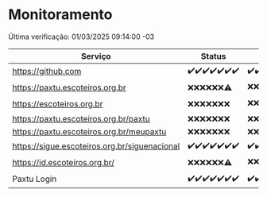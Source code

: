 # Monitoramento

Última verificação: 01/03/2025 09:14:00 -03

|Serviço|Status|Últimas 24h|
|---|---|---|
|https://github.com|<span title="2025-02-22: OK=23">✔️</span><span title="2025-02-23: OK=23">✔️</span><span title="2025-02-24: OK=23">✔️</span><span title="2025-02-25: OK=23">✔️</span><span title="2025-02-26: OK=23">✔️</span><span title="2025-02-27: OK=23">✔️</span><span title="2025-02-28: OK=11">✔️</span>|<span title="28/02/2025 09:15:00 -03 : 200">✔️</span><span title="28/02/2025 10:16:00 -03 : 200">✔️</span><span title="28/02/2025 11:08:00 -03 : 200">✔️</span><span title="28/02/2025 12:08:00 -03 : 200">✔️</span><span title="28/02/2025 13:10:00 -03 : 200">✔️</span><span title="28/02/2025 14:07:00 -03 : 200">✔️</span><span title="28/02/2025 15:11:00 -03 : 200">✔️</span><span title="28/02/2025 16:07:00 -03 : 200">✔️</span><span title="28/02/2025 17:09:00 -03 : 200">✔️</span><span title="28/02/2025 18:07:00 -03 : 200">✔️</span><span title="28/02/2025 19:07:00 -03 : 200">✔️</span><span title="28/02/2025 20:08:00 -03 : 200">✔️</span><span title="28/02/2025 21:45:00 -03 : 200">✔️</span><span title="28/02/2025 23:18:00 -03 : 200">✔️</span><span title="01/03/2025 00:22:00 -03 : 200">✔️</span><span title="01/03/2025 01:10:00 -03 : 200">✔️</span><span title="01/03/2025 02:08:00 -03 : 200">✔️</span><span title="01/03/2025 03:11:00 -03 : 200">✔️</span><span title="01/03/2025 04:07:00 -03 : 200">✔️</span><span title="01/03/2025 05:10:00 -03 : 200">✔️</span><span title="01/03/2025 06:08:00 -03 : 200">✔️</span><span title="01/03/2025 07:08:00 -03 : 200">✔️</span><span title="01/03/2025 08:06:00 -03 : 200">✔️</span><span title="01/03/2025 09:14:00 -03 : 200">✔️</span>|
|https://paxtu.escoteiros.org.br|<span title="2025-02-22: Falhas=23">❌</span><span title="2025-02-23: Falhas=23">❌</span><span title="2025-02-24: Falhas=23">❌</span><span title="2025-02-25: Falhas=23">❌</span><span title="2025-02-26: Falhas=23">❌</span><span title="2025-02-27: Falhas=23">❌</span><span title="2025-02-28: OK=2, Falhas=9">⚠️</span>|<span title="28/02/2025 09:15:00 -03 : 403">❌</span><span title="28/02/2025 10:16:00 -03 : 403">❌</span><span title="28/02/2025 11:08:00 -03 : 200">✔️</span><span title="28/02/2025 12:08:00 -03 : 403">❌</span><span title="28/02/2025 13:10:00 -03 : 403">❌</span><span title="28/02/2025 14:07:00 -03 : 403">❌</span><span title="28/02/2025 15:11:00 -03 : 403">❌</span><span title="28/02/2025 16:07:00 -03 : 403">❌</span><span title="28/02/2025 17:09:00 -03 : 403">❌</span><span title="28/02/2025 18:07:00 -03 : 200">✔️</span><span title="28/02/2025 19:07:00 -03 : 403">❌</span><span title="28/02/2025 20:08:00 -03 : 403">❌</span><span title="28/02/2025 21:45:00 -03 : 403">❌</span><span title="28/02/2025 23:18:00 -03 : 403">❌</span><span title="01/03/2025 00:22:00 -03 : 403">❌</span><span title="01/03/2025 01:10:00 -03 : 403">❌</span><span title="01/03/2025 02:08:00 -03 : 403">❌</span><span title="01/03/2025 03:11:00 -03 : 403">❌</span><span title="01/03/2025 04:07:00 -03 : 403">❌</span><span title="01/03/2025 05:10:00 -03 : 403">❌</span><span title="01/03/2025 06:08:00 -03 : 403">❌</span><span title="01/03/2025 07:08:00 -03 : 200">✔️</span><span title="01/03/2025 08:06:00 -03 : 403">❌</span><span title="01/03/2025 09:14:00 -03 : 403">❌</span>|
|https://escoteiros.org.br|<span title="2025-02-22: Falhas=23">❌</span><span title="2025-02-23: Falhas=23">❌</span><span title="2025-02-24: Falhas=23">❌</span><span title="2025-02-25: Falhas=23">❌</span><span title="2025-02-26: Falhas=23">❌</span><span title="2025-02-27: Falhas=23">❌</span><span title="2025-02-28: Falhas=11">❌</span>|<span title="28/02/2025 09:15:00 -03 : 403">❌</span><span title="28/02/2025 10:16:00 -03 : 403">❌</span><span title="28/02/2025 11:08:00 -03 : 403">❌</span><span title="28/02/2025 12:08:00 -03 : 403">❌</span><span title="28/02/2025 13:10:00 -03 : 403">❌</span><span title="28/02/2025 14:07:00 -03 : 403">❌</span><span title="28/02/2025 15:11:00 -03 : 403">❌</span><span title="28/02/2025 16:07:00 -03 : 403">❌</span><span title="28/02/2025 17:09:00 -03 : 403">❌</span><span title="28/02/2025 18:07:00 -03 : 403">❌</span><span title="28/02/2025 19:07:00 -03 : 403">❌</span><span title="28/02/2025 20:08:00 -03 : 403">❌</span><span title="28/02/2025 21:45:00 -03 : 403">❌</span><span title="28/02/2025 23:18:00 -03 : 403">❌</span><span title="01/03/2025 00:22:00 -03 : 403">❌</span><span title="01/03/2025 01:10:00 -03 : 403">❌</span><span title="01/03/2025 02:08:00 -03 : 200">✔️</span><span title="01/03/2025 03:11:00 -03 : 403">❌</span><span title="01/03/2025 04:07:00 -03 : 403">❌</span><span title="01/03/2025 05:10:00 -03 : 403">❌</span><span title="01/03/2025 06:08:00 -03 : 403">❌</span><span title="01/03/2025 07:08:00 -03 : 403">❌</span><span title="01/03/2025 08:06:00 -03 : 403">❌</span><span title="01/03/2025 09:14:00 -03 : 403">❌</span>|
|https://paxtu.escoteiros.org.br/paxtu|<span title="2025-02-22: Falhas=23">❌</span><span title="2025-02-23: Falhas=23">❌</span><span title="2025-02-24: Falhas=23">❌</span><span title="2025-02-25: Falhas=23">❌</span><span title="2025-02-26: Falhas=23">❌</span><span title="2025-02-27: Falhas=23">❌</span><span title="2025-02-28: Falhas=11">❌</span>|<span title="28/02/2025 09:15:00 -03 : 403">❌</span><span title="28/02/2025 10:16:00 -03 : 403">❌</span><span title="28/02/2025 11:08:00 -03 : 403">❌</span><span title="28/02/2025 12:08:00 -03 : 403">❌</span><span title="28/02/2025 13:10:00 -03 : 403">❌</span><span title="28/02/2025 14:07:00 -03 : 403">❌</span><span title="28/02/2025 15:11:00 -03 : 403">❌</span><span title="28/02/2025 16:07:00 -03 : 403">❌</span><span title="28/02/2025 17:09:00 -03 : 403">❌</span><span title="28/02/2025 18:07:00 -03 : 403">❌</span><span title="28/02/2025 19:07:00 -03 : 403">❌</span><span title="28/02/2025 20:08:00 -03 : 403">❌</span><span title="28/02/2025 21:45:00 -03 : 403">❌</span><span title="28/02/2025 23:18:00 -03 : 403">❌</span><span title="01/03/2025 00:22:00 -03 : 403">❌</span><span title="01/03/2025 01:10:00 -03 : 403">❌</span><span title="01/03/2025 02:08:00 -03 : 403">❌</span><span title="01/03/2025 03:11:00 -03 : 403">❌</span><span title="01/03/2025 04:07:00 -03 : 403">❌</span><span title="01/03/2025 05:10:00 -03 : 403">❌</span><span title="01/03/2025 06:08:00 -03 : 403">❌</span><span title="01/03/2025 07:08:00 -03 : 403">❌</span><span title="01/03/2025 08:06:00 -03 : 403">❌</span><span title="01/03/2025 09:14:00 -03 : 403">❌</span>|
|https://paxtu.escoteiros.org.br/meupaxtu|<span title="2025-02-22: Falhas=23">❌</span><span title="2025-02-23: Falhas=23">❌</span><span title="2025-02-24: Falhas=23">❌</span><span title="2025-02-25: Falhas=23">❌</span><span title="2025-02-26: Falhas=23">❌</span><span title="2025-02-27: Falhas=23">❌</span><span title="2025-02-28: Falhas=11">❌</span>|<span title="28/02/2025 09:15:00 -03 : 403">❌</span><span title="28/02/2025 10:16:00 -03 : 403">❌</span><span title="28/02/2025 11:08:00 -03 : 403">❌</span><span title="28/02/2025 12:08:00 -03 : 403">❌</span><span title="28/02/2025 13:10:00 -03 : 403">❌</span><span title="28/02/2025 14:07:00 -03 : 403">❌</span><span title="28/02/2025 15:11:00 -03 : 403">❌</span><span title="28/02/2025 16:07:00 -03 : 403">❌</span><span title="28/02/2025 17:09:00 -03 : 403">❌</span><span title="28/02/2025 18:07:00 -03 : 403">❌</span><span title="28/02/2025 19:07:00 -03 : 403">❌</span><span title="28/02/2025 20:08:00 -03 : 403">❌</span><span title="28/02/2025 21:45:00 -03 : 403">❌</span><span title="28/02/2025 23:18:00 -03 : 403">❌</span><span title="01/03/2025 00:22:00 -03 : 403">❌</span><span title="01/03/2025 01:10:00 -03 : 403">❌</span><span title="01/03/2025 02:08:00 -03 : 403">❌</span><span title="01/03/2025 03:11:00 -03 : 403">❌</span><span title="01/03/2025 04:07:00 -03 : 403">❌</span><span title="01/03/2025 05:10:00 -03 : 403">❌</span><span title="01/03/2025 06:08:00 -03 : 403">❌</span><span title="01/03/2025 07:08:00 -03 : 403">❌</span><span title="01/03/2025 08:06:00 -03 : 403">❌</span><span title="01/03/2025 09:14:00 -03 : 403">❌</span>|
|https://sigue.escoteiros.org.br/siguenacional|<span title="2025-02-22: OK=23">✔️</span><span title="2025-02-23: OK=23">✔️</span><span title="2025-02-24: OK=23">✔️</span><span title="2025-02-25: OK=23">✔️</span><span title="2025-02-26: OK=23">✔️</span><span title="2025-02-27: OK=23">✔️</span><span title="2025-02-28: OK=11">✔️</span>|<span title="28/02/2025 09:15:00 -03 : 200">✔️</span><span title="28/02/2025 10:16:00 -03 : 200">✔️</span><span title="28/02/2025 11:08:00 -03 : 200">✔️</span><span title="28/02/2025 12:08:00 -03 : 200">✔️</span><span title="28/02/2025 13:10:00 -03 : 200">✔️</span><span title="28/02/2025 14:07:00 -03 : 200">✔️</span><span title="28/02/2025 15:11:00 -03 : 200">✔️</span><span title="28/02/2025 16:07:00 -03 : 200">✔️</span><span title="28/02/2025 17:09:00 -03 : 200">✔️</span><span title="28/02/2025 18:07:00 -03 : 200">✔️</span><span title="28/02/2025 19:07:00 -03 : 200">✔️</span><span title="28/02/2025 20:08:00 -03 : 200">✔️</span><span title="28/02/2025 21:45:00 -03 : 200">✔️</span><span title="28/02/2025 23:18:00 -03 : 200">✔️</span><span title="01/03/2025 00:22:00 -03 : 200">✔️</span><span title="01/03/2025 01:10:00 -03 : 200">✔️</span><span title="01/03/2025 02:08:00 -03 : 200">✔️</span><span title="01/03/2025 03:11:00 -03 : 200">✔️</span><span title="01/03/2025 04:07:00 -03 : 200">✔️</span><span title="01/03/2025 05:10:00 -03 : 200">✔️</span><span title="01/03/2025 06:08:00 -03 : 200">✔️</span><span title="01/03/2025 07:08:00 -03 : 200">✔️</span><span title="01/03/2025 08:06:00 -03 : 200">✔️</span><span title="01/03/2025 09:14:00 -03 : 200">✔️</span>|
|https://id.escoteiros.org.br/|<span title="2025-02-22: Falhas=23">❌</span><span title="2025-02-23: Falhas=23">❌</span><span title="2025-02-24: Falhas=23">❌</span><span title="2025-02-25: Falhas=23">❌</span><span title="2025-02-26: Falhas=23">❌</span><span title="2025-02-27: Falhas=23">❌</span><span title="2025-02-28: OK=1, Falhas=10">⚠️</span>|<span title="28/02/2025 09:15:00 -03 : 403">❌</span><span title="28/02/2025 10:16:00 -03 : 403">❌</span><span title="28/02/2025 11:08:00 -03 : 403">❌</span><span title="28/02/2025 12:08:00 -03 : 403">❌</span><span title="28/02/2025 13:10:00 -03 : 403">❌</span><span title="28/02/2025 14:07:00 -03 : 403">❌</span><span title="28/02/2025 15:11:00 -03 : 403">❌</span><span title="28/02/2025 16:07:00 -03 : 403">❌</span><span title="28/02/2025 17:09:00 -03 : 403">❌</span><span title="28/02/2025 18:07:00 -03 : 403">❌</span><span title="28/02/2025 19:07:00 -03 : 403">❌</span><span title="28/02/2025 20:08:00 -03 : 403">❌</span><span title="28/02/2025 21:45:00 -03 : 403">❌</span><span title="28/02/2025 23:18:00 -03 : 403">❌</span><span title="01/03/2025 00:22:00 -03 : 403">❌</span><span title="01/03/2025 01:10:00 -03 : 403">❌</span><span title="01/03/2025 02:08:00 -03 : 403">❌</span><span title="01/03/2025 03:11:00 -03 : 403">❌</span><span title="01/03/2025 04:07:00 -03 : 403">❌</span><span title="01/03/2025 05:10:00 -03 : 403">❌</span><span title="01/03/2025 06:08:00 -03 : 403">❌</span><span title="01/03/2025 07:08:00 -03 : 403">❌</span><span title="01/03/2025 08:06:00 -03 : 200">✔️</span><span title="01/03/2025 09:14:00 -03 : 403">❌</span>|
|Paxtu Login|<span title="2025-02-22: OK=23">✔️</span><span title="2025-02-23: OK=23">✔️</span><span title="2025-02-24: OK=23">✔️</span><span title="2025-02-25: OK=23">✔️</span><span title="2025-02-26: OK=23">✔️</span><span title="2025-02-27: OK=23">✔️</span><span title="2025-02-28: OK=11">✔️</span>|<span title="28/02/2025 09:15:00 -03 : 200">✔️</span><span title="28/02/2025 10:16:00 -03 : 200">✔️</span><span title="28/02/2025 11:08:00 -03 : 200">✔️</span><span title="28/02/2025 12:08:00 -03 : 200">✔️</span><span title="28/02/2025 13:10:00 -03 : 200">✔️</span><span title="28/02/2025 14:07:00 -03 : 200">✔️</span><span title="28/02/2025 15:11:00 -03 : 200">✔️</span><span title="28/02/2025 16:07:00 -03 : 200">✔️</span><span title="28/02/2025 17:09:00 -03 : 200">✔️</span><span title="28/02/2025 18:07:00 -03 : 200">✔️</span><span title="28/02/2025 19:07:00 -03 : 200">✔️</span><span title="28/02/2025 20:08:00 -03 : 200">✔️</span><span title="28/02/2025 21:45:00 -03 : 200">✔️</span><span title="28/02/2025 23:18:00 -03 : 200">✔️</span><span title="01/03/2025 00:22:00 -03 : 200">✔️</span><span title="01/03/2025 01:10:00 -03 : 200">✔️</span><span title="01/03/2025 02:08:00 -03 : 200">✔️</span><span title="01/03/2025 03:11:00 -03 : 200">✔️</span><span title="01/03/2025 04:07:00 -03 : 200">✔️</span><span title="01/03/2025 05:10:00 -03 : 200">✔️</span><span title="01/03/2025 06:08:00 -03 : 200">✔️</span><span title="01/03/2025 07:08:00 -03 : 200">✔️</span><span title="01/03/2025 08:06:00 -03 : 200">✔️</span><span title="01/03/2025 09:14:00 -03 : 200">✔️</span>|
